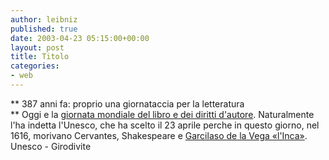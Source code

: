 ```yaml
---
author: leibniz
published: true
date: 2003-04-23 05:15:00+00:00
layout: post
title: Titolo
categories:
- web
---
```


   ** 387 anni fa: proprio una giornataccia per la letteratura   
** Oggi e la  [   giornata mondiale del libro e dei diritti d'autore](http://portal.unesco.org/culture/ev.php?URL_ID=5125&URL_DO=DO_TOPIC&URL_SECTION=201&reload=1051037602). Naturalmente l'ha indetta l'Unesco, che ha scelto il 23 aprile perche in questo giorno, nel 1616, morivano Cervantes, Shakespeare e  [   Garcilaso de la Vega «l'Inca»](http://www.girodivite.it/antenati/xvisec/-inca.htm).
  Unesco - Girodivite
